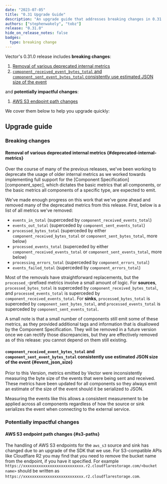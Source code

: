 ```yaml
---
date: "2023-07-05"
title: "0.31 Upgrade Guide"
description: "An upgrade guide that addresses breaking changes in 0.31.0"
authors: ["stephenwakely", "tobz"]
release: "0.31.0"
hide_on_release_notes: false
badges:
  type: breaking change
---
```


Vector's 0.31.0 release includes **breaking changes**:

1. [Removal of various deprecated internal metrics](#deprecated-internal-metrics)
1. [`component_received_event_bytes_total` and `component_sent_event_bytes_total` consistently use estimated JSON size of the event](#event_json_size)

and **potentially impactful changes**:

1. [AWS S3 endpoint path changes](#s3-paths)

We cover them below to help you upgrade quickly:

## Upgrade guide

### Breaking changes

#### Removal of various deprecated internal metrics {#deprecated-internal-metrics}

Over the course of many of the previous releases, we've been working to deprecate the usage of older
internal metrics as we worked towards implementing full support for the [Component
Specification][component_spec], which dictates the basic metrics that all components, or the basic
metrics all components of a specific type, are expected to emit.

We've made enough progress on this work that we've gone ahead and removed many of the deprecated
metrics from this release. First, below is a list of all metrics we've removed:

- `events_in_total` (superceded by `component_received_events_total`)
- `events_out_total` (superceded by `component_sent_events_total`)
- `processed_bytes_total` (superceded by either `component_received_bytes_total` or
  `component_sent_bytes_total`, more below)
- `processed_events_total` (superceded by either `component_received_events_total` or
  `component_sent_events_total`, more below)
- `processing_errors_total` (superceded by `component_errors_total`)
- `events_failed_total` (superceded by `component_errors_total`)

Most of the removals have straightforward replacements, but the `processed_`-prefixed metrics
involve a small amount of logic. For **sources**, `processed_bytes_total` is superceded by
`component_received_bytes_total`, and `processed_events_total` is superceded by
`component_received_events_total`. For **sinks**, `processed_bytes_total` is superceded by
`component_sent_bytes_total`, and `processed_events_total` is superceded by
`component_sent_events_total`.

A small note is that a small number of components still emit some of these metrics, as they provided
additional tags and information that is disallowed by the Component Specification. They will be
removed in a future version once we can rectify those discrepancies, but they are effectively
removed as of this release: you cannot depend on them still existing.

#### `component_received_event_bytes_total` and `component_sent_event_bytes_total` consistently use estimated JSON size of the event {#event_json_size}

Prior to this Version, metrics emitted by Vector were inconsistently measuring
the byte size of the events that were being sent and received. These metrics
have been updated for all components so they always emit an estimate of the size
of the event should it be serialized to JSON.

Measuring the events like this allows a consistent measurement to be applied
across all components regardless of how the source or sink serializes the event
when connecting to the external service.

### Potentially impactful changes

#### AWS S3 endpoint path changes {#s3-paths}

The handling of AWS S3 endpoints for the `aws_s3` source and sink has changed due to an upgrade of
the SDK that we use. For S3-compatible APIs like Cloudflare R2 you may find that you need to remove
the bucket name from the endpoint, if you have it specified. For example
`https://xxxxxxxxxxxxxxxxxxxxxxxxxxx.r2.cloudflarestorage.com/<bucket name>` should be written as
`https://xxxxxxxxxxxxxxxxxxxxxxxxxxx.r2.cloudflarestorage.com`.
